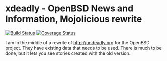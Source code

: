 # xdeadly - OpenBSD News and Information, Mojolicious rewrite

[![Build Status](https://travis-ci.org/afresh1/xdeadly.svg?branch=master)](https://travis-ci.org/afresh1/xdeadly)
[![Coverage Status](https://coveralls.io/repos/github/afresh1/xdeadly/badge.svg?branch=master)](https://coveralls.io/github/afresh1/xdeadly?branch=master)

I am in the middle of a rewrite of http://undeadly.org for the OpenBSD
project.  They have existing data that needs to be used.  There is much to be
done, but it lets you see stories created with the old version.
